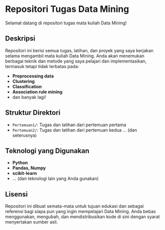 # Repositori Tugas Data Mining

Selamat datang di repositori tugas mata kuliah Data Mining!

## Deskripsi

Repositori ini berisi semua tugas, latihan, dan proyek yang saya kerjakan selama mengambil mata kuliah Data Mining. Anda akan menemukan berbagai teknik dan metode yang saya pelajari dan implementasikan, termasuk tetapi tidak terbatas pada:

- **Preprocessing data**
- **Clustering**
- **Classification**
- **Association rule mining**
- dan banyak lagi!

## Struktur Direktori

- `Pertemuan1/`: Tugas dan latihan dari pertemuan pertama
- `Pertemuan2/`: Tugas dan latihan dari pertemuan kedua
... (dan seterusnya)

## Teknologi yang Digunakan

- **Python**
- **Pandas, Numpy**
- **scikit-learn**
- ... (dan teknologi lain yang Anda gunakan)

## Lisensi

Repositori ini dibuat semata-mata untuk tujuan edukasi dan sebagai referensi bagi siapa pun yang ingin mempelajari Data Mining. Anda bebas menggunakan, mengubah, dan mendistribusikan kode di sini dengan syarat menyertakan sumber asli.
